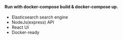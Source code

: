 #### Run with docker-compose build & docker-compose up.


- Elasticsearch search engine
- NodeJs(express) API
- React UI
- Docker-ready

